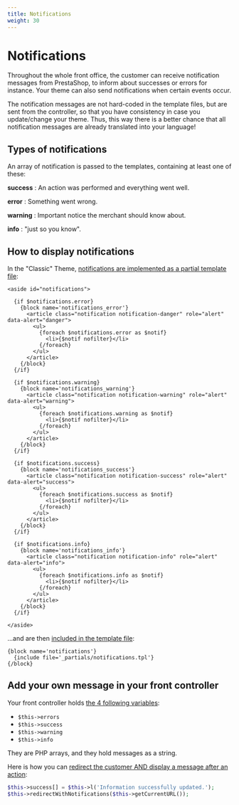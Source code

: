 ```yaml
---
title: Notifications
weight: 30
---
```


# Notifications

Throughout the whole front office, the customer can receive notification messages
from PrestaShop, to inform about successes or errors for instance.
Your theme can also send notifications when certain events occur.

The notification messages are not hard-coded in the template files, but are sent
from the controller, so that you have consistency in case you update/change your theme.
Thus, this way there is a better chance that all notification messages are already
translated into your language!


## Types of notifications

An array of notification is passed to the templates, containing at least one of these:

**success**
: An action was performed and everything went well.

**error**
: Something went wrong.

**warning**
: Important notice the merchant should know about.

**info**
: "just so you know".

## How to display notifications

In the "Classic" Theme, [notifications are implemented as a partial template file](https://github.com/PrestaShop/PrestaShop/blob/1.7.6.0/themes/classic/templates/_partials/notifications.tpl):

```smarty
<aside id="notifications">

  {if $notifications.error}
    {block name='notifications_error'}
      <article class="notification notification-danger" role="alert" data-alert="danger">
        <ul>
          {foreach $notifications.error as $notif}
            <li>{$notif nofilter}</li>
          {/foreach}
        </ul>
      </article>
    {/block}
  {/if}

  {if $notifications.warning}
    {block name='notifications_warning'}
      <article class="notification notification-warning" role="alert" data-alert="warning">
        <ul>
          {foreach $notifications.warning as $notif}
            <li>{$notif nofilter}</li>
          {/foreach}
        </ul>
      </article>
    {/block}
  {/if}

  {if $notifications.success}
    {block name='notifications_success'}
      <article class="notification notification-success" role="alert" data-alert="success">
        <ul>
          {foreach $notifications.success as $notif}
            <li>{$notif nofilter}</li>
          {/foreach}
        </ul>
      </article>
    {/block}
  {/if}

  {if $notifications.info}
    {block name='notifications_info'}
      <article class="notification notification-info" role="alert" data-alert="info">
        <ul>
          {foreach $notifications.info as $notif}
            <li>{$notif nofilter}</li>
          {/foreach}
        </ul>
      </article>
    {/block}
  {/if}

</aside>
```

...and are then [included in the template file](https://github.com/PrestaShop/PrestaShop/blob/1.7.6.0/themes/classic/templates/checkout/checkout.tpl#L46-L48):

```smarty
{block name='notifications'}
  {include file='_partials/notifications.tpl'}
{/block}
```

## Add your own message in your front controller

Your front controller holds [the 4 following variables](https://github.com/PrestaShop/PrestaShop/blob/8.0.x/classes/controller/FrontController.php#L616-L621):

* ``$this->errors``
* ``$this->success``
* ``$this->warning``
* ``$this->info``

They are PHP arrays, and they hold messages as a string.

Here is how you can [redirect the customer AND display a message after an action](https://github.com/PrestaShop/PrestaShop/blob/8.0.x/classes/controller/FrontController.php#L634-L653):

```php
$this->success[] = $this->l('Information successfully updated.');
$this->redirectWithNotifications($this->getCurrentURL());
```
